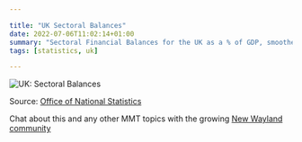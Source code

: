 ```yaml
---

title: "UK Sectoral Balances"
date: 2022-07-06T11:02:14+01:00
summary: "Sectoral Financial Balances for the UK as a % of GDP, smoothed over a year"
tags: [statistics, uk]

---
```

![UK: Sectoral Balances](https://docs.google.com/spreadsheets/d/e/2PACX-1vRRH0ZO9t__y9i7ZEGq8t_EcCk4f3LlPeHtB_MUUo96ZhHwGQFY8VMWSxaAC9cDv8Au2pTgRSU-zSPP/pubchart?oid=1&format=image)

Source: [Office of National Statistics](https://www.ons.gov.uk)

Chat about this and any other MMT topics with the growing [New Wayland community](https://discord.gg/JN6HKUd)
